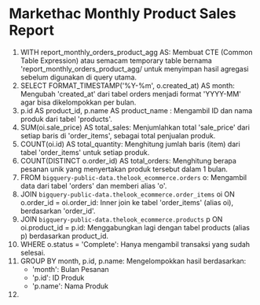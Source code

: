 # Markethac Monthly Product Sales Report

1. WITH report_monthly_orders_product_agg AS: Membuat CTE (Common Table Expression) atau semacam temporary table bernama 'report_monthly_orders_product_agg/ untuk menyimpan hasil agregasi sebelum digunakan di query utama.
2. SELECT FORMAT_TIMESTAMP('%Y-%m', o.created_at) AS month: Mengubah 'created_at' dari tabel orders menjadi format 'YYYY-MM' agar bisa dikelompokkan per bulan.
3.   p.id AS product_id, p.name AS product_name : Mengambil ID dan nama produk dari tabel 'products'.
4. SUM(oi.sale_price) AS total_sales: Menjumlahkan total 'sale_price' dari setiap baris di 'order_items', sebagai total penjualan produk.
5. COUNT(oi.id) AS total_quantity: Menghitung jumlah baris (item) dari tabel 'order_items' untuk setiap produk.
6. COUNT(DISTINCT o.order_id) AS total_orders: Menghitung berapa pesanan unik yang menyertakan produk tersebut dalam 1 bulan.
7. FROM `bigquery-public-data.thelook_ecommerce.orders` o: Mengambil data dari tabel 'orders' dan memberi alias 'o'.
8. JOIN `bigquery-public-data.thelook_ecommerce.order_items` oi ON o.order_id = oi.order_id: Inner join ke tabel 'order_items' (alias oi), berdasarkan 'order_id'.
9. JOIN `bigquery-public-data.thelook_ecommerce.products` p ON oi.product_id = p.id: Menggabungkan lagi dengan tabel products (alias p) berdasarkan product_id.
10. WHERE o.status = 'Complete': Hanya mengambil transaksi yang sudah selesai.
11. GROUP BY month, p.id, p.name: Mengelompokkan hasil berdasarkan:
    - 'month': Bulan Pesanan
    - 'p.id': ID Produk
    - 'p.name': Nama Produk
12. 

 

